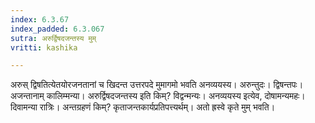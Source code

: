 ```yaml
---
index: 6.3.67
index_padded: 6.3.067
sutra: अरुर्द्विषदजन्तस्य मुम्
vritti: kashika

---
```

अरुस् द्विषतित्येतयोरजनतानां च खिदन्त उत्तरपदे मुमागमो भवति अनव्ययस्य। अरुन्तुदः। द्विषन्तपः। अजन्तानाम् कालिम्मन्या। अरुर्द्विषदजन्तस्य इति किम्? विद्वन्मन्यः। अनव्ययस्य इत्येव, दोषामन्यमहः। दिवामन्या रात्रिः। अन्तग्रहणं किम्? कृताजन्तकार्यप्रतिपत्त्यर्थम्। अतो ह्रस्वे कृते मुम् भवति।